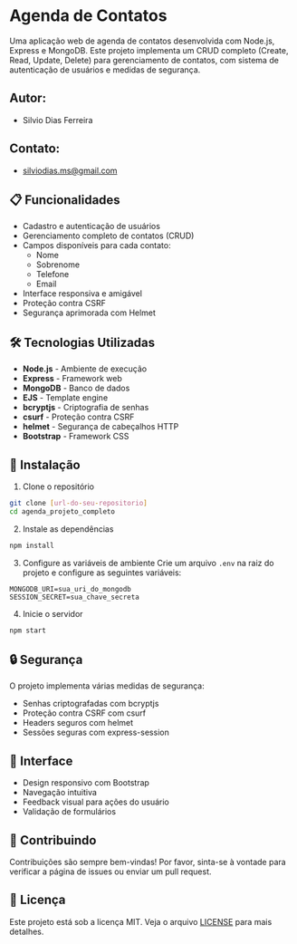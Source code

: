# Agenda de Contatos

Uma aplicação web de agenda de contatos desenvolvida com Node.js, Express e MongoDB. Este projeto implementa um CRUD completo (Create, Read, Update, Delete) para gerenciamento de contatos, com sistema de autenticação de usuários e medidas de segurança.

## Autor: 
- Silvio Dias Ferreira

## Contato:
- silviodias.ms@gmail.com

## 📋 Funcionalidades

- Cadastro e autenticação de usuários
- Gerenciamento completo de contatos (CRUD)
- Campos disponíveis para cada contato:
  - Nome
  - Sobrenome
  - Telefone
  - Email
- Interface responsiva e amigável
- Proteção contra CSRF
- Segurança aprimorada com Helmet

## 🛠️ Tecnologias Utilizadas

- **Node.js** - Ambiente de execução
- **Express** - Framework web
- **MongoDB** - Banco de dados
- **EJS** - Template engine
- **bcryptjs** - Criptografia de senhas
- **csurf** - Proteção contra CSRF
- **helmet** - Segurança de cabeçalhos HTTP
- **Bootstrap** - Framework CSS

## 🚀 Instalação

1. Clone o repositório
```bash
git clone [url-do-seu-repositorio]
cd agenda_projeto_completo
```

2. Instale as dependências
```bash
npm install
```

3. Configure as variáveis de ambiente
Crie um arquivo `.env` na raiz do projeto e configure as seguintes variáveis:
```env
MONGODB_URI=sua_uri_do_mongodb
SESSION_SECRET=sua_chave_secreta
```

4. Inicie o servidor
```bash
npm start
```

## 🔒 Segurança

O projeto implementa várias medidas de segurança:
- Senhas criptografadas com bcryptjs
- Proteção contra CSRF com csurf
- Headers seguros com helmet
- Sessões seguras com express-session

## 📱 Interface

- Design responsivo com Bootstrap
- Navegação intuitiva
- Feedback visual para ações do usuário
- Validação de formulários

## 🤝 Contribuindo

Contribuições são sempre bem-vindas! Por favor, sinta-se à vontade para verificar a página de issues ou enviar um pull request.

## 📝 Licença

Este projeto está sob a licença MIT. Veja o arquivo [LICENSE](LICENSE) para mais detalhes.
